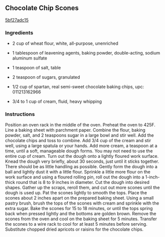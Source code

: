 ## Chocolate Chip Scones

[5bf27adc15](http://www.epicurious.com/recipes/food/views/chocolate-chip-scones-381763)

### Ingredients

 - 2 cup of wheat flour, white, all-purpose, unenriched

 - 1 tablespoon of leavening agents, baking powder, double-acting, sodium aluminum sulfate

 - 1 teaspoon of salt, table

 - 2 teaspoon of sugars, granulated

 - 1/2 cup of spartan, real semi-sweet chocolate baking chips, upc: 011213162966

 - 3/4 to 1 cup of cream, fluid, heavy whipping

### Instructions

Position an oven rack in the middle of the oven. Preheat the oven to 425F. Line a baking sheet with parchment paper. Combine the flour, baking powder, salt, and 2 teaspoons sugar in a large bowl and stir well. Add the chocolate chips and toss to combine. Add 3/4 cup of the cream and stir well, using a large spatula or your hands. Add more cream, a teaspoon at a time, until a soft, manageable dough forms. You may not need to use the entire cup of cream. Turn out the dough onto a lightly floured work surface. Knead the dough very briefly, about 30 seconds, just until it sticks together. There should be as little handling as possible. Gently form the dough into a ball and lightly dust it with a little flour. Sprinkle a little more flour on the work surface and using a floured rolling pin, roll out the dough into a 1-inch-thick round that is 8 to 9 inches in diameter. Cut the dough into desired shapes. Gather up the scraps, reroll them, and cut out more scones until the dough is used up. Pat the scones lightly to smooth the tops. Place the scones about 2 inches apart on the prepared baking sheet. Using a small pastry brush, brush the tops of the scones with cream and sprinkle with the extra sugar. Bake the scones for 15 to 18 minutes, or until the tops spring back when pressed lightly and the bottoms are golden brown. Remove the scones from the oven and cool on the baking sheet for 5 minutes. Transfer the scones to a wire rack to cool for at least 5 minutes before serving. Substitute chopped dried apricots or raisins for the chocolate chips.